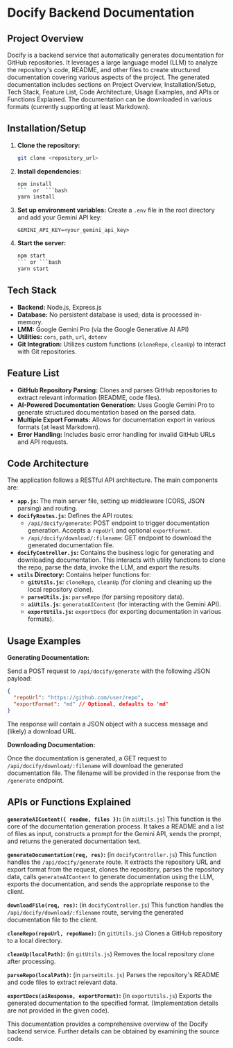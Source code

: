# Docify Backend Documentation

## Project Overview

Docify is a backend service that automatically generates documentation for GitHub repositories.  It leverages a large language model (LLM) to analyze the repository's code, README, and other files to create structured documentation covering various aspects of the project. The generated documentation includes sections on Project Overview, Installation/Setup, Tech Stack, Feature List, Code Architecture, Usage Examples, and APIs or Functions Explained.  The documentation can be downloaded in various formats (currently supporting at least Markdown).

## Installation/Setup

1. **Clone the repository:**
   ```bash
   git clone <repository_url>
   ```

2. **Install dependencies:**
   ```bash
   npm install
   ```  or  ```bash
   yarn install
   ```

3. **Set up environment variables:** Create a `.env` file in the root directory and add your Gemini API key:
   ```
   GEMINI_API_KEY=<your_gemini_api_key>
   ```

4. **Start the server:**
   ```bash
   npm start
   ``` or ```bash
   yarn start
   ```


## Tech Stack

* **Backend:** Node.js, Express.js
* **Database:** No persistent database is used; data is processed in-memory.
* **LMM:** Google Gemini Pro (via the Google Generative AI API)
* **Utilities:**  `cors`, `path`, `url`, `dotenv`
* **Git Integration:**  Utilizes custom functions (`cloneRepo`, `cleanUp`) to interact with Git repositories.


## Feature List

* **GitHub Repository Parsing:** Clones and parses GitHub repositories to extract relevant information (README, code files).
* **AI-Powered Documentation Generation:** Uses Google Gemini Pro to generate structured documentation based on the parsed data.
* **Multiple Export Formats:** Allows for documentation export in various formats (at least Markdown).
* **Error Handling:** Includes basic error handling for invalid GitHub URLs and API requests.


## Code Architecture

The application follows a RESTful API architecture.  The main components are:

* **`app.js`:** The main server file, setting up middleware (CORS, JSON parsing) and routing.
* **`docifyRoutes.js`:** Defines the API routes:
    * `/api/docify/generate`: POST endpoint to trigger documentation generation.  Accepts a `repoUrl` and optional `exportFormat`.
    * `/api/docify/download/:filename`: GET endpoint to download the generated documentation file.
* **`docifyController.js`:** Contains the business logic for generating and downloading documentation.  This interacts with utility functions to clone the repo, parse the data, invoke the LLM, and export the results.
* **`utils` Directory:** Contains helper functions for:
    * **`gitUtils.js`:**  `cloneRepo`, `cleanUp` (for cloning and cleaning up the local repository clone).
    * **`parseUtils.js`:** `parseRepo` (for parsing repository data).
    * **`aiUtils.js`:** `generateAIContent` (for interacting with the Gemini API).
    * **`exportUtils.js`:** `exportDocs` (for exporting documentation in various formats).


## Usage Examples

**Generating Documentation:**

Send a POST request to `/api/docify/generate` with the following JSON payload:

```json
{
  "repoUrl": "https://github.com/user/repo",
  "exportFormat": "md" // Optional, defaults to 'md'
}
```

The response will contain a JSON object with a success message and (likely) a download URL.

**Downloading Documentation:**

Once the documentation is generated, a GET request to `/api/docify/download/:filename` will download the generated documentation file.  The filename will be provided in the response from the `/generate` endpoint.


## APIs or Functions Explained

**`generateAIContent({ readme, files })`:** (in `aiUtils.js`) This function is the core of the documentation generation process.  It takes a README and a list of files as input, constructs a prompt for the Gemini API, sends the prompt, and returns the generated documentation text.

**`generateDocumentation(req, res)`:** (in `docifyController.js`) This function handles the `/api/docify/generate` route. It extracts the repository URL and export format from the request, clones the repository, parses the repository data, calls `generateAIContent` to generate documentation using the LLM, exports the documentation, and sends the appropriate response to the client.

**`downloadFile(req, res)`:** (in `docifyController.js`) This function handles the `/api/docify/download/:filename` route, serving the generated documentation file to the client.

**`cloneRepo(repoUrl, repoName)`:** (in `gitUtils.js`) Clones a GitHub repository to a local directory.

**`cleanUp(localPath)`:** (in `gitUtils.js`) Removes the local repository clone after processing.

**`parseRepo(localPath)`:** (in `parseUtils.js`) Parses the repository's README and code files to extract relevant data.

**`exportDocs(aiResponse, exportFormat)`:** (in `exportUtils.js`) Exports the generated documentation to the specified format.  (Implementation details are not provided in the given code).


This documentation provides a comprehensive overview of the Docify backend service.  Further details can be obtained by examining the source code.
